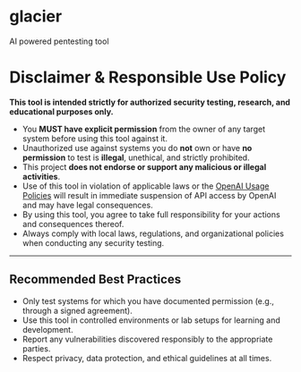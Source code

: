# glacier
AI powered pentesting tool

# Disclaimer & Responsible Use Policy

**This tool is intended strictly for authorized security testing, research, and educational purposes only.**

- You **MUST have explicit permission** from the owner of any target system before using this tool against it.
- Unauthorized use against systems you do **not** own or have **no permission** to test is **illegal**, unethical, and strictly prohibited.
- This project **does not endorse or support any malicious or illegal activities**.
- Use of this tool in violation of applicable laws or the [OpenAI Usage Policies](https://openai.com/policies/usage-policies) will result in immediate suspension of API access by OpenAI and may have legal consequences.
- By using this tool, you agree to take full responsibility for your actions and consequences thereof.
- Always comply with local laws, regulations, and organizational policies when conducting any security testing.

---

## Recommended Best Practices

- Only test systems for which you have documented permission (e.g., through a signed agreement).
- Use this tool in controlled environments or lab setups for learning and development.
- Report any vulnerabilities discovered responsibly to the appropriate parties.
- Respect privacy, data protection, and ethical guidelines at all times.
